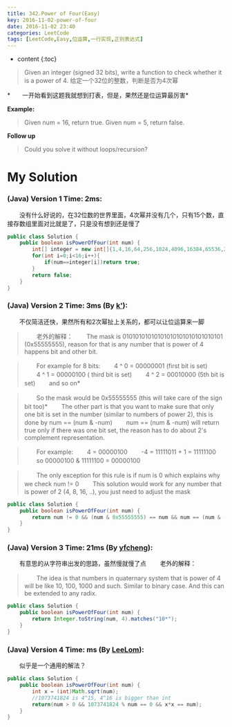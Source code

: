 ```yaml
---
title: 342.Power of Four(Easy)
key: 2016-11-02-power-of-four
date: 2016-11-02 23:40
categories: LeetCode
tags: [LeetCode,Easy,位运算,一行实现,正则表达式]
---
```


* content
{:toc}


>Given an integer (signed 32 bits), write a function to check whether it is a power of 4.
给定一个32位的整数，判断是否为4次幂

*　　一开始看到这题我就想到打表，但是，果然还是位运算最厉害*

**Example:**
>Given num = 16, return true. Given num = 5, return false.

**Follow up**
>Could you solve it without loops/recursion?

# My Solution
### (Java) Version 1  Time: 2ms:
　　没有什么好说的，在32位数的世界里面，4次幂并没有几个，只有15个数，直接存数组里面对比就是了，只是没有想到还是慢了
```java
public class Solution {
    public boolean isPowerOfFour(int num) {
        int[] integer = new int[]{1,4,16,64,256,1024,4096,16384,65536,262144,1048576,4194304,16777216,67108864,268435456,1073741824};
        for(int i=0;i<16;i++){
            if(num==integer[i])return true;
        }
        return false;
    }
}
```
### (Java) Version 2  Time: 3ms (By [k'](https://discuss.leetcode.com/user/k)):
　　不仅简洁还快，果然所有和2次幂扯上关系的，都可以让位运算来一脚
>　　老外的解释：
　　The mask is 01010101010101010101010101010101 (0x55555555), reason for that is any number that is power of 4 happens bit and other bit.

>　　For example for 8 bits:
　　4 ^ 0 = 00000001 (first bit is set)
　　4 ^ 1 = 00000100 ( third bit is set)
　　4 ^ 2 = 00010000 (5th bit is set)
　　and so on*

>　　So the mask would be 0x55555555 (this will take care of the sign bit too)*
　　The other part is that you want to make sure that only one bit is set in the number (similar to numbers of power 2), this is done by num == (num & -num)
　　num == (num & -num) will return true only if there was one bit set, the reason has to do about 2's complement representation.

>　　For example:
　　4 = 00000100
　　-4 = 11111011 + 1 = 11111100
　　so 00000100 & 11111100 = 00000100

>　　The only exception for this rule is if num is 0 which explains why we check num != 0
　　This solution would work for any number that is power of 2 (4, 8, 16, ..), you just need to adjust the mask

```java
public class Solution {
    public boolean isPowerOfFour(int num) {
        return num != 0 && (num & 0x55555555) == num && num == (num & -num);
    }
}
```
### (Java) Version 3  Time: 21ms (By [yfcheng](https://discuss.leetcode.com/user/yfcheng)):
　　有意思的从字符串出发的思路，虽然慢就慢了点
　　老外的解释：
>　　The idea is that numbers in quaternary system that is power of 4 will be like 10, 100, 1000 and such. Similar to binary case. And this can be extended to any radix.

```java
public class Solution {
    public boolean isPowerOfFour(int num) {
        return Integer.toString(num, 4).matches("10*");
    }
}
```
### (Java) Version 4  Time: ms (By [LeeLom](https://discuss.leetcode.com/user/leelom)):
　　似乎是一个通用的解法？
```java
public class Solution { 
    public boolean isPowerOfFour(int num) { 
        int x = (int)Math.sqrt(num); 
        //1073741824 is 4^15, 4^16 is bigger than int  
        return(num > 0 && 1073741824 % num == 0 && x*x == num); 
    }
}
```
